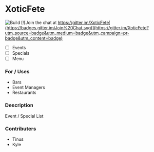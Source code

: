 # XoticFete
![Build](https://travis-ci.org/TinusJ/XoticFete.svg?branch=master) [![Join the chat at https://gitter.im/XoticFete](https://badges.gitter.im/Join%20Chat.svg)](https://gitter.im/XoticFete?utm_source=badge&utm_medium=badge&utm_campaign=pr-badge&utm_content=badge)

* [ ]   Events
* [ ]   Specials
* [ ]   Menu

### For / Uses
* Bars
* Event Managers
* Restaurants

### Description

Event / Special List

### Contributers
- Tinus 
- Kyle

